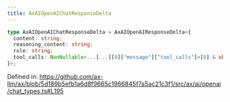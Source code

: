 ```yaml
---
title: AxAIOpenAIChatResponseDelta
---
```


```ts
type AxAIOpenAIChatResponseDelta = AxAIOpenAIResponseDelta<{
  content: string;
  reasoning_content: string;
  role: string;
  tool_calls: NonNullable<...[...][0]["message"]["tool_calls"]>[0] & object[];
}>;
```

Defined in: https://github.com/ax-llm/ax/blob/5d189b5efb1a6d8f9665c1966845f7a5ac21c3f1/src/ax/ai/openai/chat_types.ts#L195
